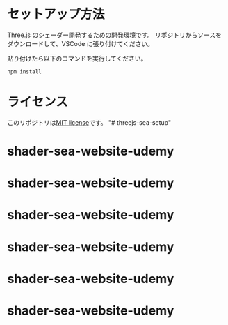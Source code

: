 # セットアップ方法

Three.js のシェーダー開発するための開発環境です。
リポジトリからソースをダウンロードして、VSCode に張り付けてください。

貼り付けたら以下のコマンドを実行してください。

```bash
npm install
```

# ライセンス

このリポジトリは[MIT license](https://en.wikipedia.org/wiki/MIT_License)です。
"# threejs-sea-setup" 
# shader-sea-website-udemy
# shader-sea-website-udemy
# shader-sea-website-udemy
# shader-sea-website-udemy
# shader-sea-website-udemy
# shader-sea-website-udemy
